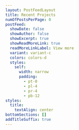 ```yaml
---
layout: PostFeedLayout
title: Recent Projects
numOfPostsPerPage: 0
postFeed:
  showDate: false
  showAuthor: false
  showExcerpt: true
  showReadMoreLink: true
  readMoreLinkLabel: View more
  variant: variant-c
  colors: colors-d
  styles:
    self:
      width: narrow
      padding:
        - pt-0
        - pl-4
        - pr-4
        - pb-12
styles:
  title:
    textAlign: center
bottomSections: []
addTitleSuffix: true
---
```

